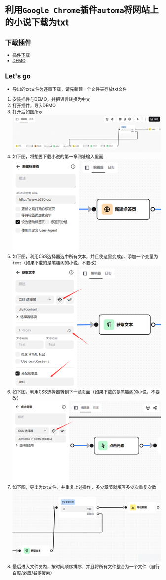 # 利用`Google Chrome`插件`automa`将网站上的小说下载为txt
## 下载插件
* [插件下载](https://github.com/Lost-Season/novel/releases/download/0.1/Automa.1.23.3.crx)
* [DEMO](https://github.com/Lost-Season/novel/releases/download/0.1/automa.json)
## Let's go
* 导出的txt文件为逐章下载，请先新建一个文件夹存放txt文件
1) 安装插件与DEMO，并把语言转换为中文
2) 打开插件，导入DEMO
3) 打开后如图所示
![001](https://github.com/Lost-Season/novel/blob/main/pic/001.png)
4) 如下图，将想要下载小说的第一章网址输入里面
![002](https://github.com/Lost-Season/novel/blob/main/pic/002.png)
5) 如下图，利用CSS选择器选中所有文本，并且使这里变成g，添加一个变量为`text`（如果下载的是笔趣阁的小说，不要改）
![003](https://github.com/Lost-Season/novel/blob/main/pic/003.png)
6) 如下图，利用CSS选择器转到下一章页面（如果下载的是笔趣阁的小说，不要改）
![004](https://github.com/Lost-Season/novel/blob/main/pic/004.png)
7) 如下图，导出为txt文件，并重复上述操作，多少章节就填写多少次重复次数
![005](https://github.com/Lost-Season/novel/blob/main/pic/005.png)
8) 最后进入文件夹内，按时间顺序排序，并且将所有文件整合为一个文件（自行百度/必应/谷歌搜索）
